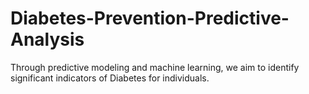 # Diabetes-Prevention-Predictive-Analysis
Through predictive modeling and machine learning, we aim to identify significant indicators of Diabetes for individuals.
